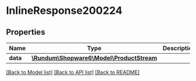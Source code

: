 # InlineResponse200224

## Properties
Name | Type | Description | Notes
------------ | ------------- | ------------- | -------------
**data** | [**\Rundum\Shopware6\Model\ProductStream**](ProductStream.md) |  | [optional] 

[[Back to Model list]](../../README.md#documentation-for-models) [[Back to API list]](../../README.md#documentation-for-api-endpoints) [[Back to README]](../../README.md)

